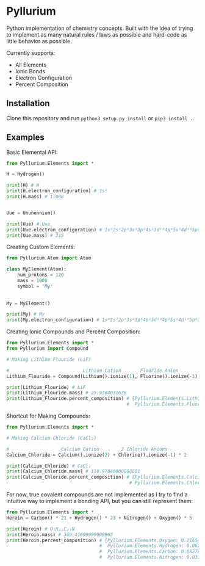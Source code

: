 # Pyllurium

Python implementation of chemistry concepts. Built with the idea of trying to implement as many natural rules / laws as possible and hard-code as little behavior as possible. 

Currently supports:

- All Elements
- Ionic Bonds
- Electron Configuration
- Percent Composition

## Installation

Clone this repository and run `python3 setup.py install` or `pip3 install .`.

## Examples

Basic Elemental API:

```python
from Pyllurium.Elements import *

H = Hydrogen()

print(H) # H
print(H.electron_configuration) # 1s¹
print(H.mass) # 1.008


Uue = Ununennium()

print(Uue) # Uue
print(Uue.electron_configuration) # 1s²2s²2p⁶3s²3p⁶4s²3d¹⁰4p⁶5s²4d¹⁰5p⁶6s²4f¹⁴5d¹⁰6p⁶7s²5f¹⁴6d¹⁰7p⁶8s¹
print(Uue.mass) # 315
```

Creating Custom Elements:

```python
from Pyllurium.Atom import Atom

class MyElement(Atom):
    num_protons = 120
    mass = 1000
    symbol = 'My'
    
    
My = MyElement()

print(My) # My
print(My.electron_configuration) # 1s²2s²2p⁶3s²3p⁶4s²3d¹⁰4p⁶5s²4d¹⁰5p⁶6s²4f¹⁴5d¹⁰6p⁶7s²5f¹⁴6d¹⁰7p⁶8s²
```

Creating Ionic Compounds and Percent Composition:

```python
from Pyllurium.Elements import *
from Pyllurium import Compound

# Making Lithium Flouride (LiF)

#                           Lithium Cation       Flouride Anion
Lithium_Flouride = Compound(Lithium().ionize(1), Fluorine().ionize(-1))

print(Lithium_Flouride) # LiF
print(Lithium_Flouride.mass) # 25.9384031636
print(Lithium_Flouride.percent_composition) # {Pyllurium.Elements.Lithium: 0.26755694852253176,
                                            #  Pyllurium.Elements.Fluorine: 0.7324430514774682}
```

Shortcut for Making Compounds:

```python
from Pyllurium.Elements import *

# Making Calcium Chloride (CaCl₂)

#                   Calcium Cation        2 Chloride Anions
Calcium_Chloride = Calcium().ionize(2) + Chlorine().ionize(-1) * 2

print(Calcium_Chloride) # CaCl₂
print(Calcium_Chloride.mass) # 110.97840000000001
print(Calcium_Chloride.percent_composition) # {Pyllurium.Elements.Calcium: 0.3611369419634812,
                                             # Pyllurium.Elements.Chlorine: 0.6388630580365188}
```


For now, true covalent compounds are not implemented as I try to find a intuitive way to implement a bonding API, but you can still represent them:

```python
from Pyllurium.Elements import *
Heroin = Carbon() * 21 + Hydrogen() * 23 + Nitrogen() + Oxygen() * 5

print(Heroin) # O₅H₂₃C₂₁N
print(Heroin.mass) # 369.41699999999963
print(Heroin.percent_composition) # {Pyllurium.Elements.Oxygen: 0.21654390566757914,
                                  #  Pyllurium.Elements.Hydrogen: 0.06275834625910563,
                                  #  Pyllurium.Elements.Carbon: 0.6827812472084399,
                                  #  Pyllurium.Elements.Nitrogen: 0.037916500864876315}
``` 